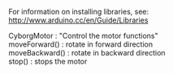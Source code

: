For information on installing libraries, see: http://www.arduino.cc/en/Guide/Libraries


CyborgMotor :   "Control the motor functions"
               <br> moveForward() : rotate in forward direction
              <br> moveBackward() : rotate in backward direction
               <br > stop() : stops the motor


            
